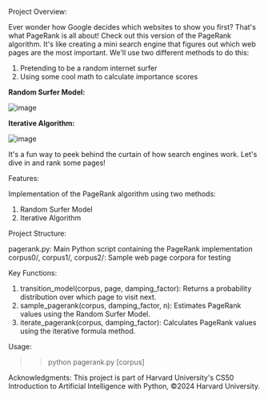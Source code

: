 Project Overview:

Ever wonder how Google decides which websites to show you first? That's what PageRank is all about! Check out this version of the PageRank algorithm. It's like creating a mini search engine that figures out which web pages are the most important. We'll use two different methods to do this:

1) Pretending to be a random internet surfer
2) Using some cool math to calculate importance scores

**Random Surfer Model:**

![image](https://github.com/user-attachments/assets/a32f1446-1d79-4e6f-b003-452d0c10db80)

**Iterative Algorithm:**

![image](https://github.com/user-attachments/assets/e2a5f460-d87a-4740-b99f-7d0d39f23a04)



It's a fun way to peek behind the curtain of how search engines work. Let's dive in and rank some pages!

Features:

Implementation of the PageRank algorithm using two methods:
1) Random Surfer Model
2) Iterative Algorithm

Project Structure:

pagerank.py: Main Python script containing the PageRank implementation
corpus0/, corpus1/, corpus2/: Sample web page corpora for testing

Key Functions:

1) transition_model(corpus, page, damping_factor): Returns a probability distribution over which page to visit next.
2) sample_pagerank(corpus, damping_factor, n): Estimates PageRank values using the Random Surfer Model.
3) iterate_pagerank(corpus, damping_factor): Calculates PageRank values using the iterative formula method.


Usage:
>> python pagerank.py [corpus]


Acknowledgments:
This project is part of Harvard University's CS50 Introduction to Artificial Intelligence with Python, ©2024 Harvard University.

